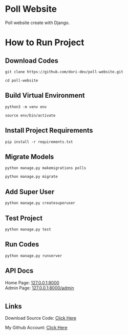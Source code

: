 # Poll Website

Poll website create with Django.

#

# How to Run Project

## Download Codes

```
git clone https://github.com/dori-dev/poll-website.git
```

```
cd poll-website
```

## Build Virtual Environment

```
python3 -m venv env
```

```
source env/bin/activate
```

## Install Project Requirements

```
pip install -r requirements.txt
```

## Migrate Models

```
python manage.py makemigrations polls
```

```
python manage.py migrate
```

## Add Super User

```
python manage.py createsuperuser
```

## Test Project

```
python manage.py test
```

## Run Codes

```
python manage.py runserver
```

## API Docs

Home Page: [127.0.0.1:8000](http://127.0.0.1:8000/)<br>
Admin Page: [127.0.0.1:8000/admin](http://127.0.0.1:8000/admin/)

#

## Links

Download Source Code: [Click Here](https://github.com/dori-dev/poll-website/archive/refs/heads/master.zip)

My Github Account: [Click Here](https://github.com/dori-dev/)
